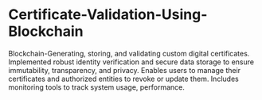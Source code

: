 # Certificate-Validation-Using-Blockchain
Blockchain-Generating, storing, and validating custom digital certificates. Implemented robust identity verification and secure data storage to ensure immutability, transparency, and privacy. Enables users to manage their certificates and authorized entities to revoke or update them. Includes monitoring tools to track system usage, performance.
